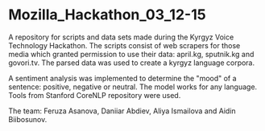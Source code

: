 # Mozilla_Hackathon_03_12-15
A repository for scripts and data sets made during the Kyrgyz Voice Technology Hackathon. 
The scripts consist of web scrapers for those media which granted permission to use their data: april.kg, sputnik.kg and govori.tv.
The parsed data was used to create a kyrgyz language corpora. 

A sentiment analysis was implemented to determine the "mood" of a sentence: positive, negative or neutral. The model works for any language. Tools from Stanford CoreNLP repository were used. 

The team: Feruza Asanova, Daniiar Abdiev, Aliya Ismailova and Aidin Biibosunov.
